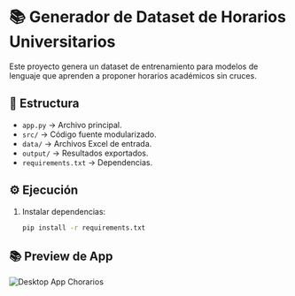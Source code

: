 # 📚 Generador de Dataset de Horarios Universitarios

Este proyecto genera un dataset de entrenamiento para modelos de lenguaje que aprenden a proponer horarios académicos sin cruces.

## 🚀 Estructura
- `app.py` → Archivo principal.
- `src/` → Código fuente modularizado.
- `data/` → Archivos Excel de entrada.
- `output/` → Resultados exportados.
- `requirements.txt` → Dependencias.

## ⚙️ Ejecución
1. Instalar dependencias:
   ```bash
   pip install -r requirements.txt

## 📚 Preview de App

![Desktop App Chorarios](./static/preview.png)